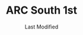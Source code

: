---
layout: location-page
date: Last Modified
description: "Local COVID-19 testing is available at ARC South 1st in Austin, Texas, USA."
permalink: "locations/texas/austin/arc-south-1st/"
tags:
  - locations
  - texas
title: ARC South 1st
state: Texas
stateAbbr: TX
hood: "Austin"
address: "3828 South 1st Street"
city: "Austin"
zip: "78704"
mapUrl: "http://maps.apple.com/?q=ARC+South+1st&address=3828+South+1st+Street,Austin,Texas,78704"
locationType: Drive-thru
phone: " 512-443-1311"
website: "https://www.austinregionalclinic.com/make-an-appointment/"
onlineBooking: true
closed: undefined
closedUpdate: April 17th, 2020
notes: "By appointment only. Requires phone screen."
days: Weekdays
hours: 8AM-5PM
ctaMessage: Schedule a test
ctaUrl: "https://www.austinregionalclinic.com/make-an-appointment/"
---